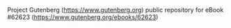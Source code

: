 Project Gutenberg (https://www.gutenberg.org) public repository for eBook #62623 (https://www.gutenberg.org/ebooks/62623)
